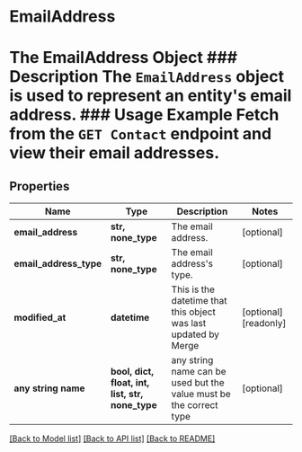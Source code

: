 # EmailAddress

# The EmailAddress Object ### Description The `EmailAddress` object is used to represent an entity's email address. ### Usage Example Fetch from the `GET Contact` endpoint and view their email addresses.

## Properties

| Name                   | Type                                             | Description                                                        | Notes                 |
| ---------------------- | ------------------------------------------------ | ------------------------------------------------------------------ | --------------------- |
| **email_address**      | **str, none_type**                               | The email address.                                                 | [optional]            |
| **email_address_type** | **str, none_type**                               | The email address&#39;s type.                                      | [optional]            |
| **modified_at**        | **datetime**                                     | This is the datetime that this object was last updated by Merge    | [optional] [readonly] |
| **any string name**    | **bool, dict, float, int, list, str, none_type** | any string name can be used but the value must be the correct type | [optional]            |

[[Back to Model list]](../README.md#documentation-for-models) [[Back to API list]](../README.md#documentation-for-api-endpoints) [[Back to README]](../README.md)
